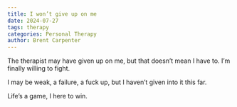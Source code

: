 ```yaml
---
title: I won’t give up on me
date: 2024-07-27
tags: therapy
categories: Personal Therapy
author: Brent Carpenter
---
```

The therapist may have given up on me, but that doesn’t mean I have to. I’m finally willing to fight.

I may be weak, a failure, a fuck up, but I haven’t given into it this far.

Life’s a game, I here to win.